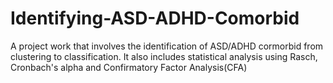 # Identifying-ASD-ADHD-Comorbid
A project work that involves the identification of ASD/ADHD cormorbid from clustering to classification. It also includes statistical analysis using Rasch, Cronbach's alpha and Confirmatory Factor Analysis(CFA)
